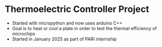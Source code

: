 # Thermoelectric Controller Project
- Started with micropython and now uses arduino C++
- Goal is to heat or cool a plate in order to test the thermal efficiency of microchips
- Started in January 2025 as part of PARI internship